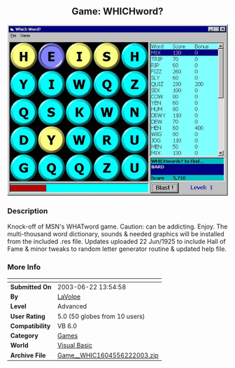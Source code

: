 ﻿<div align="center">

## Game: WHICHword?

<img src="PIC200362009521252.jpg">
</div>

### Description

Knock-off of MSN's WHATword game. Caution: can be addicting. Enjoy. The multi-thousand word dictionary, sounds & needed graphics will be installed from the included .res file. Updates uploaded 22 Jun/1925 to include Hall of Fame & minor tweaks to random letter generator routine & updated help file.
 
### More Info
 


<span>             |<span>
---                |---
**Submitted On**   |2003-06-22 13:54:58
**By**             |[LaVolpe](https://github.com/Planet-Source-Code/PSCIndex/blob/master/ByAuthor/lavolpe.md)
**Level**          |Advanced
**User Rating**    |5.0 (50 globes from 10 users)
**Compatibility**  |VB 6\.0
**Category**       |[Games](https://github.com/Planet-Source-Code/PSCIndex/blob/master/ByCategory/games__1-38.md)
**World**          |[Visual Basic](https://github.com/Planet-Source-Code/PSCIndex/blob/master/ByWorld/visual-basic.md)
**Archive File**   |[Game\_\_WHIC1604556222003\.zip](https://github.com/Planet-Source-Code/lavolpe-game-whichword__1-46311/archive/master.zip)








